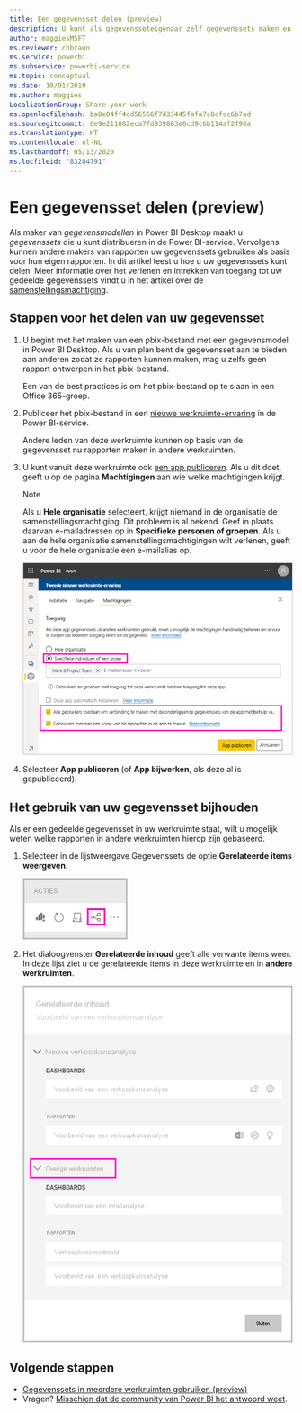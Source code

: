 ```yaml
---
title: Een gegevensset delen (preview)
description: U kunt als gegevensseteigenaar zelf gegevenssets maken en delen zodat anderen er ook gebruik van kunnen maken. Meer informatie over hoe u deze kunt delen.
author: maggiesMSFT
ms.reviewer: chbraun
ms.service: powerbi
ms.subservice: powerbi-service
ms.topic: conceptual
ms.date: 10/01/2019
ms.author: maggies
LocalizationGroup: Share your work
ms.openlocfilehash: ba0e04ff4cd56566f7d33445fafa7c8cfcc6b7ad
ms.sourcegitcommit: 0e9e211082eca7fd939803e0cd9c6b114af2f90a
ms.translationtype: HT
ms.contentlocale: nl-NL
ms.lasthandoff: 05/13/2020
ms.locfileid: "83284791"
---
```

# <a name="share-a-dataset-preview"></a>Een gegevensset delen (preview)

Als maker van *gegevensmodellen* in Power BI Desktop maakt u *gegevenssets* die u kunt distribueren in de Power BI-service. Vervolgens kunnen andere makers van rapporten uw gegevenssets gebruiken als basis voor hun eigen rapporten. In dit artikel leest u hoe u uw gegevenssets kunt delen. Meer informatie over het verlenen en intrekken van toegang tot uw gedeelde gegevenssets vindt u in het artikel over de [samenstellingsmachtiging](service-datasets-build-permissions.md).

## <a name="steps-to-sharing-your-dataset"></a>Stappen voor het delen van uw gegevensset

1. U begint met het maken van een pbix-bestand met een gegevensmodel in Power BI Desktop. Als u van plan bent de gegevensset aan te bieden aan anderen zodat ze rapporten kunnen maken, mag u zelfs geen rapport ontwerpen in het pbix-bestand.

    Een van de best practices is om het pbix-bestand op te slaan in een Office 365-groep.

1. Publiceer het pbix-bestand in een [nieuwe werkruimte-ervaring](../collaborate-share/service-create-the-new-workspaces.md) in de Power BI-service.
    
    Andere leden van deze werkruimte kunnen op basis van de gegevensset nu rapporten maken in andere werkruimten.

1. U kunt vanuit deze werkruimte ook [een app publiceren](../collaborate-share/service-create-distribute-apps.md). Als u dit doet, geeft u op de pagina **Machtigingen** aan wie welke machtigingen krijgt.

    > [!NOTE]
    > Als u **Hele organisatie** selecteert, krijgt niemand in de organisatie de samenstellingsmachtiging. Dit probleem is al bekend. Geef in plaats daarvan e-mailadressen op in **Specifieke personen of groepen**.  Als u aan de hele organisatie samenstellingsmachtigingen wilt verlenen, geeft u voor de hele organisatie een e-mailalias op.

    ![App-machtigingen instellen](media/service-datasets-build-permissions/power-bi-dataset-app-permission-new-look.png)

1. Selecteer **App publiceren** (of **App bijwerken**, als deze al is gepubliceerd).

## <a name="track-your-dataset-usage"></a>Het gebruik van uw gegevensset bijhouden

Als er een gedeelde gegevensset in uw werkruimte staat, wilt u mogelijk weten welke rapporten in andere werkruimten hierop zijn gebaseerd.

1. Selecteer in de lijstweergave Gegevenssets de optie **Gerelateerde items weergeven**.

    ![pictogram Gerelateerde items weergeven](media/service-datasets-build-permissions/power-bi-dataset-view-related-to-dataset.png)

1. Het dialoogvenster **Gerelateerde inhoud** geeft alle verwante items weer. In deze lijst ziet u de gerelateerde items in deze werkruimte en in **andere werkruimten**.
 
    ![Dialoogvenster voor gerelateerde inhoud](media/service-datasets-build-permissions/power-bi-dataset-related-workspaces.png)

## <a name="next-steps"></a>Volgende stappen

- [Gegevenssets in meerdere werkruimten gebruiken (preview)](service-datasets-across-workspaces.md)
- Vragen? [Misschien dat de community van Power BI het antwoord weet](https://community.powerbi.com/).
